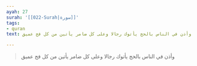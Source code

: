 ```yaml
---
ayah: 27
surah: '[[022-Surah|سورة]]'
tags:
- quran
text: وأذن في الناس بالحج يأتوك رجالا وعلى كل ضامر يأتين من كل فج عميق

---
```

> وأذن في الناس بالحج يأتوك رجالا وعلى كل ضامر يأتين من كل فج عميق
